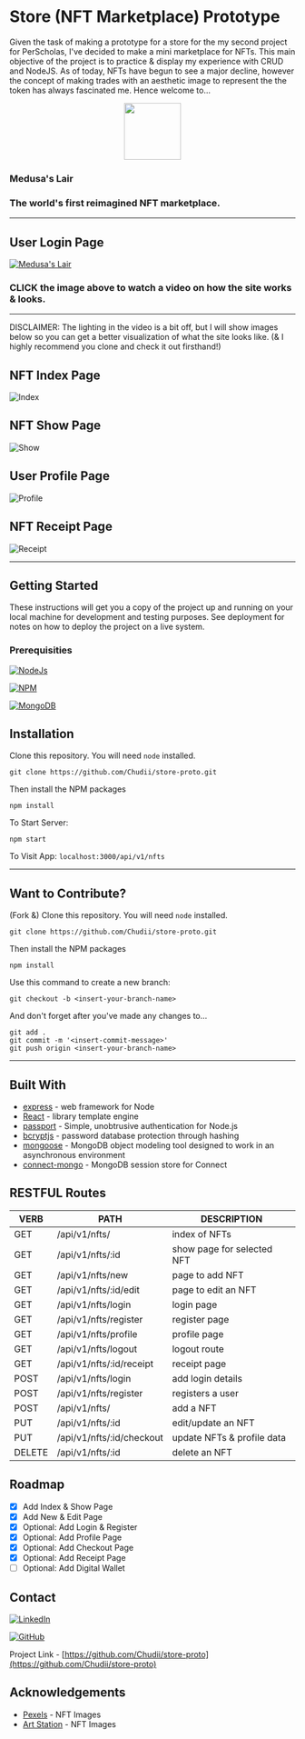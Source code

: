 # Store (NFT Marketplace) Prototype

Given the task of making a prototype for a store for the my second project for PerScholas, I've decided to make a mini marketplace for NFTs. This main objective of the project is to practice & display my experience with CRUD and NodeJS. As of today, NFTs have begun to see a major decline, however the concept of making trades with an aesthetic image to represent the the token has always fascinated me. Hence welcome to...


<p align="center">
   <img src="./public/images/medusa-head-icon.png" width="100px"/>
</p>


### Medusa's Lair
### The world's first reimagined NFT marketplace.

---

## User Login Page

[![Medusa's Lair](/public/images/medusas-lair-login.jpg)](https://youtu.be/Ss897seugBs)

### CLICK the image above to watch a video on how the site works & looks. 

---

DISCLAIMER: The lighting in the video is a bit off, but I will show images below so you can get a better visualization of what the site looks like. (& I highly recommend you clone and check it out firsthand!)

## NFT Index Page

![Index](/public/images/medusas-lair-index.jpg)

## NFT Show Page

![Show](/public/images/medusas-lair-show.jpg)

## User Profile Page

![Profile](/public/images/medusas-lair-profile.jpg)

## NFT Receipt Page

![Receipt](/public/images/medusas-lair-receipt.jpg)

---

## Getting Started

These instructions will get you a copy of the project up and running on your local machine for development and testing purposes. See deployment for notes on how to deploy the project on a live system.

### Prerequisities 

[![NodeJs](https://img.shields.io/badge/node.js-339933?style=for-the-badge&logo=node.js&logoColor=white)](https://nodejs.org/en/)

[![NPM](https://img.shields.io/badge/npm-CB3837?style=for-the-badge&logo=npm&logoColor=white)](https://www.npmjs.com/)

[![MongoDB](https://img.shields.io/badge/mongodb-47A248?style=for-the-badge&logo=mongodb&logoColor=white)](https://www.mongodb.com/)

## Installation

Clone this repository. You will need `node` installed.
```
git clone https://github.com/Chudii/store-proto.git
```
Then install the NPM packages
```
npm install
```
To Start Server:
```
npm start
```
To Visit App: 
`localhost:3000/api/v1/nfts`

---

## Want to Contribute? 

(Fork &) Clone this repository. You will need `node` installed.

```
git clone https://github.com/Chudii/store-proto.git
```
Then install the NPM packages
```
npm install
```
Use this command to create a new branch:
```
git checkout -b <insert-your-branch-name>
```
And don't forget after you've made any changes to...
```
git add .
git commit -m '<insert-commit-message>'
git push origin <insert-your-branch-name>
```

---

## Built With
* [express](https://www.npmjs.com/package/express) - web framework for Node
* [React](https://reactjs.org/) - library template engine
* [passport](https://www.passportjs.org/) - Simple, unobtrusive authentication for Node.js
* [bcryptjs](https://www.npmjs.com/package/bcryptjs) - password database protection through hashing
* [mongoose](https://mongoosejs.com/) - MongoDB object modeling tool designed to work in an asynchronous environment
* [connect-mongo](https://www.npmjs.com/package/connect-mongo) - MongoDB session store for Connect

## RESTFUL Routes

   VERB 		 | 		  PATH 		 |  	 DESCRIPTION
------------ | ------------- | -------------------
GET | /api/v1/nfts/ | index of NFTs |
GET | /api/v1/nfts/:id | show page for selected NFT |
GET | /api/v1/nfts/new | page to add NFT |
GET | /api/v1/nfts/:id/edit | page to edit an NFT |
GET | /api/v1/nfts/login | login page |
GET | /api/v1/nfts/register | register page |
GET | /api/v1/nfts/profile | profile page |
GET | /api/v1/nfts/logout | logout route |
GET | /api/v1/nfts/:id/receipt | receipt page | 
POST | /api/v1/nfts/login | add login details |
POST | /api/v1/nfts/register | registers a user |
POST | /api/v1/nfts/ | add a NFT |
PUT | /api/v1/nfts/:id | edit/update an NFT |
PUT | /api/v1/nfts/:id/checkout | update NFTs & profile data |
DELETE | /api/v1/nfts/:id | delete an NFT |

## Roadmap

- [x] Add Index & Show Page
- [x] Add New & Edit Page
- [x] Optional: Add Login & Register
- [x] Optional: Add Profile Page
- [x] Optional: Add Checkout Page
- [x] Optional: Add Receipt Page
- [ ] Optional: Add Digital Wallet

## Contact

[![LinkedIn](https://img.shields.io/badge/linkedin-0A66C2?style=for-the-badge&logo=linkedin&logoColor=white)](https://www.linkedin.com/in/chudi-ibida/)

[![GitHub](https://img.shields.io/badge/github-181717?style=for-the-badge&logo=github&logoColor=white)](https://github.com/Chudii)


Project Link - [https://github.com/Chudii/store-proto](https://github.com/Chudii/store-proto)

## Acknowledgements

* [Pexels](https://www.pexels.com/) - NFT Images
* [Art Station](https://www.artstation.com/) - NFT Images
